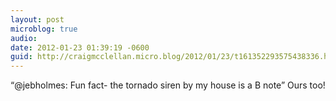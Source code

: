 ```yaml
---
layout: post
microblog: true
audio: 
date: 2012-01-23 01:39:19 -0600
guid: http://craigmcclellan.micro.blog/2012/01/23/t161352293575438336.html
---
```

“@jebholmes: Fun fact- the tornado siren by my house is a B note” Ours too!
